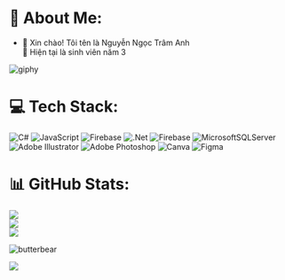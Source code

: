 # 💫 About Me:
- 👋 Xin chào! Tôi tên là Nguyễn Ngọc Trâm Anh<br> 🌱 Hiện tại là sinh viên năm 3<br>

![giphy](https://github.com/user-attachments/assets/19334762-ada1-40a4-b019-1279f857014e)

# 💻 Tech Stack:
![C#](https://img.shields.io/badge/c%23-%23239120.svg?style=for-the-badge&logo=csharp&logoColor=white) ![JavaScript](https://img.shields.io/badge/javascript-%23323330.svg?style=for-the-badge&logo=javascript&logoColor=%23F7DF1E) ![Firebase](https://img.shields.io/badge/firebase-%23039BE5.svg?style=for-the-badge&logo=firebase) ![.Net](https://img.shields.io/badge/.NET-5C2D91?style=for-the-badge&logo=.net&logoColor=white) ![Firebase](https://img.shields.io/badge/firebase-a08021?style=for-the-badge&logo=firebase&logoColor=ffcd34) ![MicrosoftSQLServer](https://img.shields.io/badge/Microsoft%20SQL%20Server-CC2927?style=for-the-badge&logo=microsoft%20sql%20server&logoColor=white) ![Adobe Illustrator](https://img.shields.io/badge/adobe%20illustrator-%23FF9A00.svg?style=for-the-badge&logo=adobe%20illustrator&logoColor=white) ![Adobe Photoshop](https://img.shields.io/badge/adobe%20photoshop-%2331A8FF.svg?style=for-the-badge&logo=adobe%20photoshop&logoColor=white) ![Canva](https://img.shields.io/badge/Canva-%2300C4CC.svg?style=for-the-badge&logo=Canva&logoColor=white) ![Figma](https://img.shields.io/badge/figma-%23F24E1E.svg?style=for-the-badge&logo=figma&logoColor=white)
# 📊 GitHub Stats:
![](https://github-readme-stats.vercel.app/api?username=nnta27&theme=dark&hide_border=false&include_all_commits=false&count_private=false)<br/>
![](https://github-readme-streak-stats.herokuapp.com/?user=nnta27&theme=dark&hide_border=false)<br/>
![](https://github-readme-stats.vercel.app/api/top-langs/?username=nnta27&theme=dark&hide_border=false&include_all_commits=false&count_private=false&layout=compact)

![butterbear](https://github.com/user-attachments/assets/dc041ff2-05a4-42c9-b32e-f0de70c0e2bb)

[![](https://visitcount.itsvg.in/api?id=nnta27&icon=0&color=0)](https://visitcount.itsvg.in)

<!-- Proudly created with GPRM ( https://gprm.itsvg.in ) -->

<!---
nnta27/nnta27 is a ✨ special ✨ repository because its `README.md` (this file) appears on your GitHub profile.
You can click the Preview link to take a look at your changes.
--->
